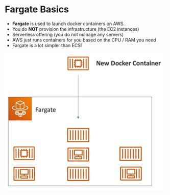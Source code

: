 # Fargate Basics

- **Fargate** is used to launch docker containers on AWS.
- You do **NOT** provision the infrastructure (the EC2 instances)
- Serverless offering (you do not manage any servers)
- AWS just runs containers for you based on the CPU / RAM you need
- Fargate is a lot simpler than ECS!

![Fargate](../../images/compute/fargate.png)
